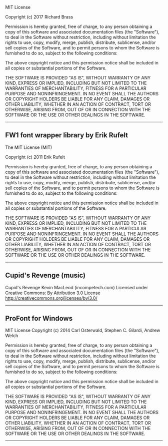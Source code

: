 MIT License

Copyright (c) 2017 Richard Brass

Permission is hereby granted, free of charge, to any person obtaining a copy
of this software and associated documentation files (the "Software"), to deal
in the Software without restriction, including without limitation the rights
to use, copy, modify, merge, publish, distribute, sublicense, and/or sell
copies of the Software, and to permit persons to whom the Software is
furnished to do so, subject to the following conditions:

The above copyright notice and this permission notice shall be included in all
copies or substantial portions of the Software.

THE SOFTWARE IS PROVIDED "AS IS", WITHOUT WARRANTY OF ANY KIND, EXPRESS OR
IMPLIED, INCLUDING BUT NOT LIMITED TO THE WARRANTIES OF MERCHANTABILITY,
FITNESS FOR A PARTICULAR PURPOSE AND NONINFRINGEMENT. IN NO EVENT SHALL THE
AUTHORS OR COPYRIGHT HOLDERS BE LIABLE FOR ANY CLAIM, DAMAGES OR OTHER
LIABILITY, WHETHER IN AN ACTION OF CONTRACT, TORT OR OTHERWISE, ARISING FROM,
OUT OF OR IN CONNECTION WITH THE SOFTWARE OR THE USE OR OTHER DEALINGS IN THE
SOFTWARE.

-----------------------------------------------------------------------
FW1 font wrapper library by Erik Rufelt
-----------------------------------------------------------------------
The MIT License (MIT)

Copyright (c) 2011 Erik Rufelt

Permission is hereby granted, free of charge, to any person obtaining a copy of this software and associated documentation files (the "Software"), to deal in the Software without restriction, including without limitation the rights to use, copy, modify, merge, publish, distribute, sublicense, and/or sell copies of the Software, and to permit persons to whom the Software is furnished to do so, subject to the following conditions:

The above copyright notice and this permission notice shall be included in all copies or substantial portions of the Software.

THE SOFTWARE IS PROVIDED "AS IS", WITHOUT WARRANTY OF ANY KIND, EXPRESS OR IMPLIED, INCLUDING BUT NOT LIMITED TO THE WARRANTIES OF MERCHANTABILITY, FITNESS FOR A PARTICULAR PURPOSE AND NONINFRINGEMENT. IN NO EVENT SHALL THE AUTHORS OR COPYRIGHT HOLDERS BE LIABLE FOR ANY CLAIM, DAMAGES OR OTHER LIABILITY, WHETHER IN AN ACTION OF CONTRACT, TORT OR OTHERWISE, ARISING FROM, OUT OF OR IN CONNECTION WITH THE SOFTWARE OR THE USE OR OTHER DEALINGS IN THE SOFTWARE.

-----------------------------------------------------------------------
Cupid's Revenge (music)
-----------------------------------------------------------------------
Cupid's Revenge Kevin MacLeod (incompetech.com)
Licensed under Creative Commons: By Attribution 3.0 License
http://creativecommons.org/licenses/by/3.0/

-----------------------------------------------------------------------
ProFont for Windows
-----------------------------------------------------------------------
MIT License
Copyright (c) 2014 Carl Osterwald, Stephen C. Gilardi, Andrew Welch

Permission is hereby granted, free of charge, to any person obtaining a copy of
this software and associated documentation files (the "Software"), to deal in the
Software without restriction, including without limitation the rights to use,
copy, modify, merge, publish, distribute, sublicense, and/or sell
copies of the Software, and to permit persons to whom the Software is furnished
to do so, subject to the following conditions:

The above copyright notice and this permission notice shall be included in all
copies or substantial portions of the Software.

THE SOFTWARE IS PROVIDED "AS IS", WITHOUT WARRANTY OF
ANY KIND, EXPRESS OR IMPLIED, INCLUDING BUT NOT LIMITED TO
THE WARRANTIES OF MERCHANTABILITY, FITNESS FOR A
PARTICULAR PURPOSE AND NONINFRINGEMENT. IN NO EVENT
SHALL THE AUTHORS OR COPYRIGHT HOLDERS BE LIABLE FOR
ANY CLAIM, DAMAGES OR OTHER LIABILITY, WHETHER IN AN
ACTION OF CONTRACT, TORT OR OTHERWISE, ARISING FROM, OUT
OF OR IN CONNECTION WITH THE SOFTWARE OR THE USE OR
OTHER DEALINGS IN THE SOFTWARE.

-----------------------------------------------------------------------
